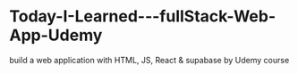 # Today-I-Learned---fullStack-Web-App-Udemy
build a web application with HTML, JS, React &amp; supabase by Udemy course
